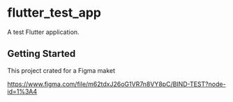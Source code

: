 # flutter_test_app

A test Flutter application.

## Getting Started

This project crated for a Figma maket

https://www.figma.com/file/m62tdxJ26oG1VR7n8VY8pC/BIND-TEST?node-id=1%3A4